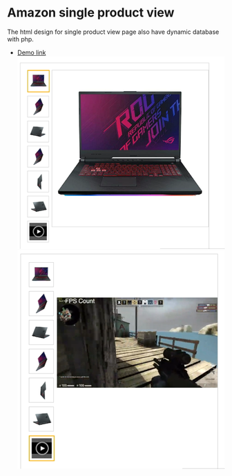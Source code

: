 # Amazon single product view
The html design for single product view page also have dynamic database with php.
   * <a href="http://demo.tutorialwala.com/amazon-product-view/">Demo link</a>
![Demo image](https://github.com/MohitPrakashSharma/amazon-product-view/blob/master/amazon-product-view.png)
![Demo Video image](https://github.com/MohitPrakashSharma/amazon-product-view/blob/master/amazon-product-video-view.png)
